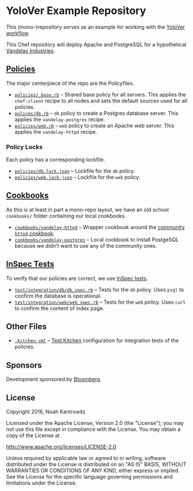 # YoloVer Example Repository

This (mono-)repository serves as an example for working with the [YoloVer workflow](https://yolover.poise.io).

This Chef repository will deploy Apache and PostgreSQL for a hypothetical
[Vandelay Industries](http://seinfeld.wikia.com/wiki/Vandelay_Industries).

## [Policies](/policies)

The major centerpiece of the repo are the Policyfiles.

* [`policies/_base.rb`](/policies/_base.rb) – Shared base policy for all servers.
  This applies the `chef-client` recipe to all nodes and sets the default sources
  used for all policies.
* [`polices/db.rb`](/policies/db.rb) – `db` policy to create a Postgres database
  server. This applies the `vandelay-postgres` recipe.
* [`policies/web.rb`](/policies/web.rb) – `web` policy to create an Apache web
  server. This applies the `vandelay-httpd` recipe.

### Policy Locks

Each policy has a corresponding lockfile.

* [`policies/db.lock.json`](policies/db.lock.json) – Lockfile for the `db` policy.
* [`policies/web.lock.json`](policies/web.lock.json) – Lockfile for the `web` policy.

## [Cookbooks](/cookbooks)

As this is at least in part a mono-repo layout, we have an old school `cookbooks/`
folder containing our local cookbooks.

* [`cookbooks/vandelay-httpd`](cookbooks/vandelay-httpd) – Wrapper cookbook
  around the [community `httpd` cookbook](https://supermarket.chef.io/cookbooks/httpd).
* [`cookbooks/vandelay-postgres`](cookbooks/vandelay-postgres) – Local cookbook
  to install PostgeSQL because we didn't want to use any of the community ones.

## [InSpec Tests](/test/integration)

To verify that our policies are correct, we use [InSpec
tests](https://github.com/chef/inspec).

* [`test/integration/db/db_spec.rb`](test/integration/db/db_spec.rb) – Tests
  for the `db` policy. Uses `psql` to confirm the database is operational.
* [`test/integration/web/web_spec.rb`](test/integration/web/web_spec.rb) – Tests
  for the `web` policy. Uses `curl` to confirm the content of index page.

## Other Files

* [`.kitchen.yml`](.kitchen.yml) – [Test Kitchen](https://kitchen.ci/)
  configuration for integration tests of the policies.

## Sponsors

Development sponsored by [Bloomberg](http://www.bloomberg.com/company/technology/).

## License

Copyright 2016, Noah Kantrowitz

Licensed under the Apache License, Version 2.0 (the "License");
you may not use this file except in compliance with the License.
You may obtain a copy of the License at

http://www.apache.org/licenses/LICENSE-2.0

Unless required by applicable law or agreed to in writing, software
distributed under the License is distributed on an "AS IS" BASIS,
WITHOUT WARRANTIES OR CONDITIONS OF ANY KIND, either express or implied.
See the License for the specific language governing permissions and
limitations under the License.
